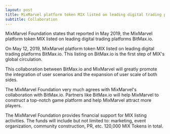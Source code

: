 ```yaml
---
layout: post
title: MixMarvel platform token MIX listed on leading digital trading platform BitMax.io
subtitle: Collaboration
---
```


MixMarvel Foundation states that reported in May 2019, the MixMarvel platform token MIX listed on leading digital trading platforms BitMax.io.

On May 12, 2019, MixMarvel platform token MIX listed on leading digital trading platforms BitMax.io. This listing on BitMax.io is the first step of MIX's  global circulation.

This collaboration between BitMax.io and MixMarvel will greatly promote the integration of user scenarios and the expansion of user scale of both sides.

The MixMarvel Foundation very much agrees with MixMarvel's collaboration with BitMax.io. Partners like BitMax.io will help MixMarvel to construct a top-notch game platform and help MixMarvel attract more players. 

The MixMarvel Foundation provides financial support for MIX listing activities. The funds will include but not limited to: marketing, event organization, community construction, PR, etc. 120,000 MIX Tokens in total. 